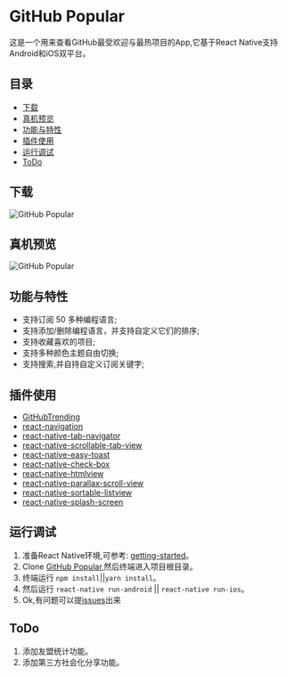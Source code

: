 # GitHub Popular

这是一个用来查看GitHub最受欢迎与最热项目的App,它基于React Native支持Android和iOS双平台。

## 目录

* [下载](#下载预览)
* [真机预览](#真机预览)
* [功能与特性](#功能与特性)
* [插件使用](#插件使用)
* [运行调试](#运行调试)
* [ToDo](#ToDo)

## 下载

![GitHub Popular](https://gitee.com/wkl--007/GitHubPopular/blob/master/screenshot/GitHubPopular-twoCode.png)

## 真机预览

![GitHub Popular](https://gitee.com/wkl--007/GitHubPopular/blob/master/screenshot/GitHubPopular-1.png)

## 功能与特性

* 支持订阅 50 多种编程语言;
* 支持添加/删除编程语言，并支持自定义它们的排序;
* 支持收藏喜欢的项目;
* 支持多种颜色主题自由切换;
* 支持搜索,并自持自定义订阅关键字;

## 插件使用

* [GitHubTrending](https://github.com/crazycodeboy/GitHubTrending)
* [react-navigation](https://reactnavigation.org/)
* [react-native-tab-navigator](https://github.com/happypancake/react-native-tab-navigator)
* [react-native-scrollable-tab-view](https://github.com/skv-headless/react-native-scrollable-tab-view)
* [react-native-easy-toast](https://github.com/crazycodeboy/react-native-easy-toast)
* [react-native-check-box](https://github.com/crazycodeboy/react-native-check-box)
* [react-native-htmlview](https://github.com/jsdf/react-native-htmlview)
* [react-native-parallax-scroll-view](https://github.com/i6mi6/react-native-parallax-scroll-view)
* [react-native-sortable-listview](https://github.com/deanmcpherson/react-native-sortable-listview)
* [react-native-splash-screen](https://github.com/crazycodeboy/react-native-splash-screen)

## 运行调试

1. 准备React Native环境,可参考: [getting-started](https://reactnative.cn/docs/0.51/getting-started.html)。
2. Clone [GitHub Popular](https://gitee.com/wkl--007/GitHubPopular.git),然后终端进入项目根目录。
3. 终端运行 `npm install`||`yarn install`。
4. 然后运行 `react-native run-android` || `react-native run-ios`。
5. Ok,有问题可以提[issues](https://gitee.com/wkl--007/GitHubPopular/issues/new)出来

## ToDo

1. 添加友盟统计功能。
2. 添加第三方社会化分享功能。

